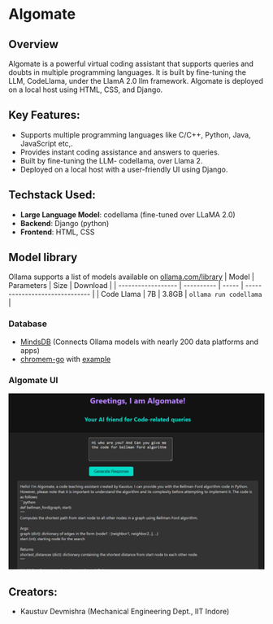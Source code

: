 # Algomate
## Overview

Algomate is a powerful virtual coding assistant that supports queries and doubts in multiple programming languages. It is built by fine-tuning the LLM, CodeLlama, under the LlamA 2.0 llm framework. Algomate is deployed on a local host using HTML, CSS, and Django.




## Key Features:

- Supports multiple programming languages like C/C++, Python, Java, JavaScript etc,.
- Provides instant coding assistance and answers to queries.
- Built by fine-tuning the LLM- codellama, over Llama 2.
- Deployed on a local host with a user-friendly UI using Django.

## Techstack Used:

- **Large Language Model**: codellama (fine-tuned over LLaMA 2.0)
- **Backend**: Django (python)
- **Frontend**: HTML, CSS

## Model library

Ollama supports a list of models available on [ollama.com/library](https://ollama.com/library 'ollama model library')
| Model              | Parameters | Size  | Download                       |
| ------------------ | ---------- | ----- | ------------------------------ |
| Code Llama         | 7B         | 3.8GB | `ollama run codellama`         |

### Database
- [MindsDB](https://github.com/mindsdb/mindsdb/blob/staging/mindsdb/integrations/handlers/ollama_handler/README.md) (Connects Ollama models with nearly 200 data platforms and apps)
- [chromem-go](https://github.com/philippgille/chromem-go/blob/v0.5.0/embed_ollama.go) with [example](https://github.com/philippgille/chromem-go/tree/v0.5.0/examples/rag-wikipedia-ollama)

### Algomate UI
![Algomate SS](https://github.com/kaustuv-d/Algomate/blob/main/Algomate_working01.png)

## Creators:
- Kaustuv Devmishra (Mechanical Engineering Dept., IIT Indore)
